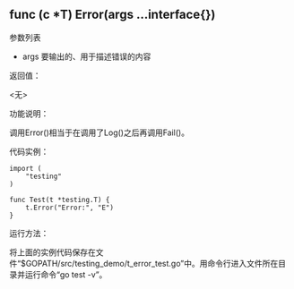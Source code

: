 ## func (c *T) Error(args ...interface{})

参数列表

- args 要输出的、用于描述错误的内容

返回值：

  <无>

功能说明：

调用Error()相当于在调用了Log()之后再调用Fail()。

代码实例：

	import (
		"testing"
	)

	func Test(t *testing.T) {
		t.Error("Error:", "E")
	}

运行方法：

将上面的实例代码保存在文件“$GOPATH/src/testing_demo/t_error_test.go”中。用命令行进入文件所在目录并运行命令“go test -v”。
